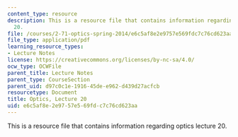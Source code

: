 ```yaml
---
content_type: resource
description: This is a resource file that contains information regarding optics lecture
  20.
file: /courses/2-71-optics-spring-2014/e6c5af8e2e9757e569fdc7c76cd623aa_MIT2_71S14_lec20_notes.pdf
file_type: application/pdf
learning_resource_types:
- Lecture Notes
license: https://creativecommons.org/licenses/by-nc-sa/4.0/
ocw_type: OCWFile
parent_title: Lecture Notes
parent_type: CourseSection
parent_uid: d97c0c1e-1916-45de-e962-d439d27acfcb
resourcetype: Document
title: Optics, Lecture 20
uid: e6c5af8e-2e97-57e5-69fd-c7c76cd623aa
---
```

This is a resource file that contains information regarding optics lecture 20.